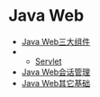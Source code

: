 # Java Web

* [Java Web三大组件](Java/JavaWeb/JavaWeb三大组件)
* * [Servlet](/Java/JavaWeb/JavaWeb三大组件?id=三大组件之servlet)
* [Java Web会话管理](Java/JavaWeb/JavaWeb会话管理)
* [Java Web其它基础](Java/JavaWeb/JavaWeb其它基础知识)
